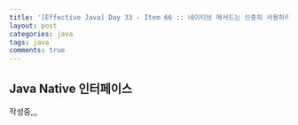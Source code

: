 ```yaml
---
title: '[Effective Java] Day 33 - Item 66 :: 네이티브 메서드는 신중히 사용하라'
layout: post
categories: java
tags: java
comments: true
---
```


## Java Native 인터페이스
작성중,,,

